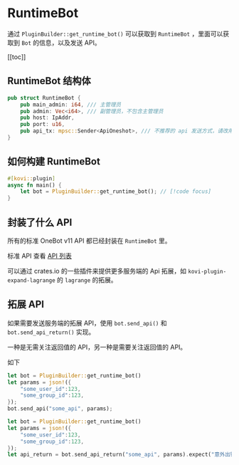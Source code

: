 # RuntimeBot

通过 `PluginBuilder::get_runtime_bot()` 可以获取到 `RuntimeBot` ，里面可以获取到 `Bot` 的信息，以及发送 API。

[[toc]]

## RuntimeBot 结构体

```rust
pub struct RuntimeBot {
    pub main_admin: i64, /// 主管理员
    pub admin: Vec<i64>, /// 副管理员，不包含主管理员
    pub host: IpAddr,
    pub port: u16,
    pub api_tx: mpsc::Sender<ApiOneshot>, /// 不推荐的 api 发送方式，请改用 bot.send_api() 发送api。
}
```

## 如何构建 RuntimeBot

```rust
#[kovi::plugin]
async fn main() { 
    let bot = PluginBuilder::get_runtime_bot(); // [!code focus]
}
```

## 封装了什么 API

所有的标准 OneBot v11 API 都已经封装在 `RuntimeBot` 里。

标准 API 查看 [API 列表](/api/onebot_api)

可以通过 crates.io 的一些插件来提供更多服务端的 Api 拓展，如 `kovi-plugin-expand-lagrange` 的 `lagrange` 的拓展。


## 拓展 API

如果需要发送服务端的拓展 API，使用 `bot.send_api()` 和 `bot.send_api_return()` 实现。

一种是无需关注返回值的 API，另一种是需要关注返回值的 API。

如下

```rust
let bot = PluginBuilder::get_runtime_bot()
let params = json!({
    "some_user_id":123,
    "some_group_id":123,
});
bot.send_api("some_api", params);
```

```rust
let bot = PluginBuilder::get_runtime_bot()
let params = json!({
    "some_user_id":123,
    "some_group_id":123,
});
let api_return = bot.send_api_return("some_api", params).expect("意外出错");
```





